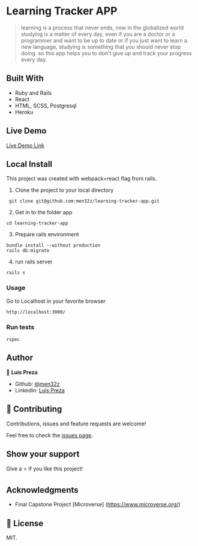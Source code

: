 # Learning Tracker APP

> learning is a process that never ends, now in the globalized world studying is a matter of every day, even if you are a doctor or a programmer and want to be up to date or if you just want to learn a new language, studying is something that you should never stop doing.
so this app helps you to don't give up and track your progress every day.

 <!-- ![screenshot]()  -->

<!--
This project has these features:
  - asdfasdf.
  - asdfasdf asdfasdf asdfasdf.
  - asdfasdfasd.
-->

## Built With

- Ruby and Rails
- React
- HTML, SCSS, Postgresql
- Heroku

## Live Demo

[Live Demo Link](https://men32z-learning-tracker-app.herokuapp.com/)

## Local Install

This project was created with webpack=react flag from rails.

1. Clone the project to your local directory

```
 git clone git@github.com:men32z/learning-tracker-app.git
```

2. Get in to the folder app

```
cd learning-tracker-app
```
3. Prepare rails environment

```
bundle install --without production
rails db:migrate
```

4. run rails server

```
rails s
```

### Usage

Go to Localhost in your favorite browser

```
http://localhost:3000/
```

### Run tests

```
rspec
```



## Author

👤 **Luis Preza**

- Github: [@men32z](https://github.com/men32z)
- Linkedin: [Luis Preza](https://www.linkedin.com/in/men32z/)

## 🤝 Contributing

Contributions, issues and feature requests are welcome!

Feel free to check the [issues page](https://github.com/men32z/learning-tracker-app/issues).

## Show your support

Give a ⭐️ if you like this project!

## Acknowledgments

- Final Capstone Project [Microverse] (https://www.microverse.org/)

## 📝 License

MIT.
